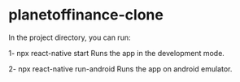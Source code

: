 # planetoffinance-clone
In the project directory, you can run:

1- npx react-native start
Runs the app in the development mode.

2- npx react-native run-android
Runs the app on android emulator.
